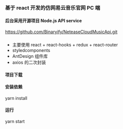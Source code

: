 ### 基于 react 开发的仿网易云音乐官网 PC 端

#### 后台采用开源项目 Node.js API service

https://github.com/Binaryify/NeteaseCloudMusicApi.git

###

- 主要使用 react + react-hooks + redux + react-router
- styledcomponents
- AntDesign 组件库
- axios 的二次封装

#### 项目下载

#### 安装依赖

yarn install

#### 运行

yarn start
